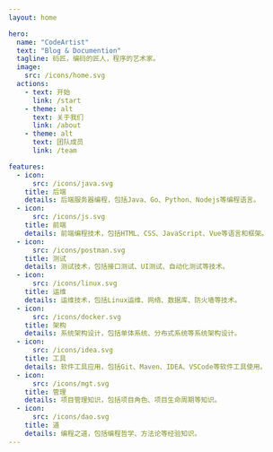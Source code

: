 ```yaml
---
layout: home

hero:
  name: "CodeArtist"
  text: "Blog & Documention"
  tagline: 码匠，编码的匠人，程序的艺术家。
  image:
    src: /icons/home.svg
  actions:
    - text: 开始
      link: /start
    - theme: alt
      text: 关于我们
      link: /about
    - theme: alt
      text: 团队成员
      link: /team

features:
  - icon:
      src: /icons/java.svg
    title: 后端
    details: 后端服务器编程，包括Java、Go、Python、Nodejs等编程语言。
  - icon:
      src: /icons/js.svg
    title: 前端
    details: 前端编程技术，包括HTML、CSS、JavaScript、Vue等语言和框架。
  - icon:
      src: /icons/postman.svg
    title: 测试
    details: 测试技术，包括接口测试、UI测试、自动化测试等技术。
  - icon:
      src: /icons/linux.svg
    title: 运维
    details: 运维技术，包括Linux运维、网络、数据库、防火墙等技术。
  - icon:
      src: /icons/docker.svg
    title: 架构
    details: 系统架构设计，包括单体系统、分布式系统等系统架构设计。
  - icon:
      src: /icons/idea.svg
    title: 工具
    details: 软件工具应用，包括Git、Maven、IDEA、VSCode等软件工具使用。
  - icon:
      src: /icons/mgt.svg
    title: 管理
    details: 项目管理知识，包括项目角色、项目生命周期等知识。
  - icon:
      src: /icons/dao.svg
    title: 道
    details: 编程之道，包括编程哲学、方法论等经验知识。
---
```

